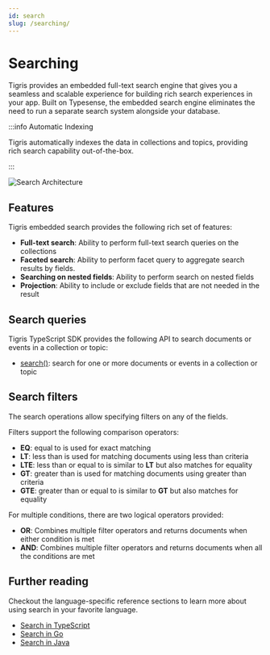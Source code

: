 ```yaml
---
id: search
slug: /searching/
---
```


# Searching

Tigris provides an embedded full-text search engine that gives you a
seamless and scalable experience for building rich search experiences in
your app. Built on Typesense, the embedded search engine eliminates the need
to run a separate search system alongside your database.

:::info Automatic Indexing

Tigris automatically indexes the data in collections and topics,
providing rich search capability out-of-the-box.

:::

![Search Architecture](/img/search.jpg)

## Features

Tigris embedded search provides the following rich set of features:

- **Full-text search**: Ability to perform full-text search queries on the
  collections
- **Faceted search**: Ability to perform facet query to aggregate search
  results by fields.
- **Searching on nested fields**: Ability to perform search on nested fields
- **Projection**: Ability to include or exclude fields that are not needed in
  the result

## Search queries

Tigris TypeScript SDK provides the following API to search documents or events
in a collection or topic:

- [search()](../typescript/documents/search#searching-for-documents): search for one
  or more documents or events in a collection or topic

## Search filters

The search operations allow specifying filters on any of the fields.

Filters support the following comparison operators:

- **EQ**: equal to is used for exact matching
- **LT**: less than is used for matching documents using less than criteria
- **LTE**: less than or equal to is similar to **LT** but also matches for
  equality
- **GT**: greater than is used for matching documents using greater than
  criteria
- **GTE**: greater than or equal to is similar to **GT** but also matches
  for equality

For multiple conditions, there are two logical operators provided:

- **OR**: Combines multiple filter operators and returns documents when
  either condition is met
- **AND**: Combines multiple filter operators and returns documents when all
  the conditions are met

## Further reading

Checkout the language-specific reference sections to learn more about
using search in your favorite language.

- [Search in TypeScript](../typescript/documents/search)
- [Search in Go](../golang/documents/search)
- [Search in Java](../java/search)

